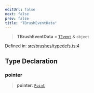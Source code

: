 ```yaml
---
editUrl: false
next: false
prev: false
title: "TBrushEventData"
---
```


> **TBrushEventData** = [`TEvent`](/api/interfaces/tevent/) & `object`

Defined in: [src/brushes/typedefs.ts:4](https://github.com/fabricjs/fabric.js/blob/9a792f4b7b8031f02ec7ea4ce8c99f810e45cfec/src/brushes/typedefs.ts#L4)

## Type Declaration

### pointer

> **pointer**: [`Point`](/api/classes/point/)
